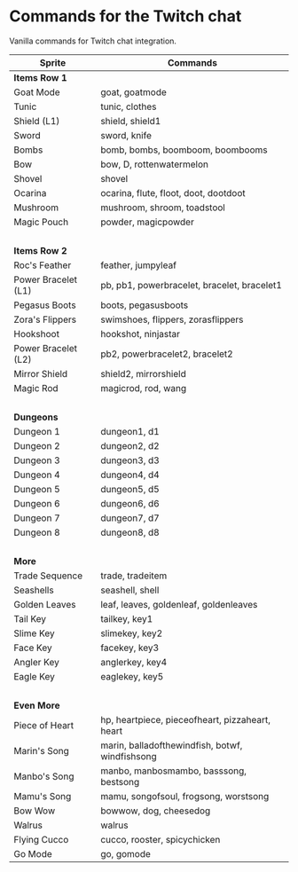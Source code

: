 # Commands for the Twitch chat

Vanilla commands for Twitch chat integration.

| Sprite              | Commands                                        |
| ------------------- | ----------------------------------------------- |
| **Items Row 1**     |                                                 |
| Goat Mode           | goat, goatmode                                  |
| Tunic               | tunic, clothes                                  |
| Shield (L1)         | shield, shield1                                 |
| Sword               | sword, knife                                    |
| Bombs               | bomb, bombs, boomboom, boombooms                |
| Bow                 | bow, D, rottenwatermelon                        |
| Shovel              | shovel                                          |
| Ocarina             | ocarina, flute, floot, doot, dootdoot           |
| Mushroom            | mushroom, shroom, toadstool                     |
| Magic Pouch         | powder, magicpowder                             |
| &nbsp;              |                                                 |
| **Items Row 2**     |                                                 |
| Roc's Feather       | feather, jumpyleaf                              |
| Power Bracelet (L1) | pb, pb1, powerbracelet, bracelet, bracelet1     |
| Pegasus Boots       | boots, pegasusboots                             |
| Zora's Flippers     | swimshoes, flippers, zorasflippers              |
| Hookshoot           | hookshot, ninjastar                             |
| Power Bracelet (L2) | pb2, powerbracelet2, bracelet2                  |
| Mirror Shield       | shield2, mirrorshield                           |
| Magic Rod           | magicrod, rod, wang                             |
| &nbsp;              |                                                 |
| **Dungeons**        |                                                 |
| Dungeon 1           | dungeon1, d1                                    |
| Dungeon 2           | dungeon2, d2                                    |
| Dungeon 3           | dungeon3, d3                                    |
| Dungeon 4           | dungeon4, d4                                    |
| Dungeon 5           | dungeon5, d5                                    |
| Dungeon 6           | dungeon6, d6                                    |
| Dungeon 7           | dungeon7, d7                                    |
| Dungeon 8           | dungeon8, d8                                    |
| &nbsp;              |                                                 |
| **More**            |                                                 |
| Trade Sequence      | trade, tradeitem                                |
| Seashells           | seashell, shell                                 |
| Golden Leaves       | leaf, leaves, goldenleaf, goldenleaves          |
| Tail Key            | tailkey, key1                                   |
| Slime Key           | slimekey, key2                                  |
| Face Key            | facekey, key3                                   |
| Angler Key          | anglerkey, key4                                 |
| Eagle Key           | eaglekey, key5                                  |
| &nbsp;              |                                                 |
| **Even More**       |                                                 |
| Piece of Heart      | hp, heartpiece, pieceofheart, pizzaheart, heart |
| Marin's Song        | marin, balladofthewindfish, botwf, windfishsong |
| Manbo's Song        | manbo, manbosmambo, basssong, bestsong          |
| Mamu's Song         | mamu, songofsoul, frogsong, worstsong           |
| Bow Wow             | bowwow, dog, cheesedog                          |
| Walrus              | walrus                                          |
| Flying Cucco        | cucco, rooster, spicychicken                    |
| Go Mode             | go, gomode                                      |
